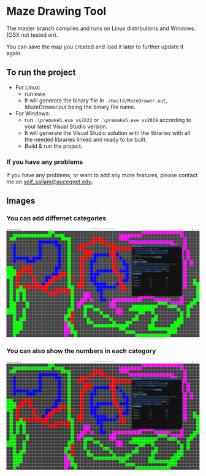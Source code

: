 # Maze Drawing Tool
The master branch compiles and runs on Linux distributions and Windows. (OSX not tested on).

You can save the map you created and load it later to further update it again.

## To run the project

+ For Linux: 
    - run `make`
    - It will generate the binary file in `./Build/MazeDrawer.out`, _MazeDrawer.out_ being the binary file name.
+ For Windows:
    - run `.\premake5.exe vs2022` or `.\premake5.exe vs2019` according to your latest Visual Studio version.
    - It will generate the Visual Studio solution with the libraries with all the needed libraries linked and ready to be built.
    - Build & run the project.
    
### If you have any problems
  If you have any problems, or want to add any more features, please contact me on [seif_sallam@aucegypt.edu](mailto:seif_sallam@aucegypt.edu).


## Images

### You can add differnet categories

<img src="images/No_Numbers.jpeg"/>
 

### You can also show the numbers in each category
<img src="images/Numbers.jpeg"/>
